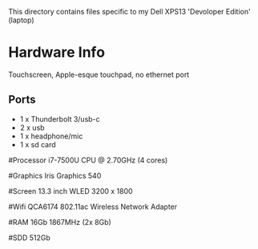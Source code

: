 This directory contains files specific to my Dell XPS13 'Devoloper Edition' (laptop)

Hardware Info
=============

Touchscreen, Apple-esque touchpad, no ethernet port

Ports
-----
 * 1 x Thunderbolt 3/usb-c
 * 2 x usb
 * 1 x headphone/mic
 * 1 x sd card

#Processor
i7-7500U CPU @ 2.70GHz (4 cores)

#Graphics
Iris Graphics 540

#Screen
13.3 inch WLED 3200 x 1800

#Wifi
QCA6174 802.11ac Wireless Network Adapter

#RAM
16Gb 1867MHz (2x 8Gb)

#SDD
512Gb